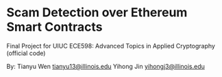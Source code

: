 # Scam Detection over Ethereum Smart Contracts
Final Project for UIUC ECE598: Advanced Topics in Applied Cryptography
(official code)

By:
Tianyu Wen tianyu13@illinois.edu
Yihong Jin yihongj3@illinois.edu

